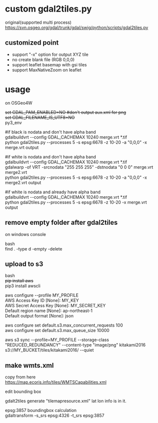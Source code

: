 # custom gdal2tiles.py

original(supported multi process)  
https://svn.osgeo.org/gdal/trunk/gdal/swig/python/scripts/gdal2tiles.py  

## customized point
- support "-x" option for output XYZ tile  
- no create blank file (RGB 0,0,0)  
- support leaflet basemap with gsi tiles
- support MaxNativeZoom on leaflet

# usage
on OSGeo4W
 
~~set GDAL_PAM_ENABLED=NO #don't output aux.xml for png~~  
~~set GDAL_FILENAME_IS_UTF8=NO~~  
py3_env 

#if black is nodata and don't have alpha band  
gdalbuildvrt --config GDAL_CACHEMAX 10240 merge.vrt *.tif    
python gdal2tiles.py --processes 5 -s epsg:6678 -z 10-20 -a "0,0,0" -x merge.vrt output  

#if white is nodata and don't have alpha band  
gdalbuildvrt --config GDAL_CACHEMAX 10240 merge.vrt *.tif  
gdalwarp -of VRT -srcnodata "255 255 255" -dstnodata "0 0 0" merge.vrt merge2.vrt  
python gdal2tiles.py --processes 5 -s epsg:6678 -z 10-20 -a "0,0,0" -x merge2.vrt output  

#if white is nodata and already have alpha band  
gdalbuildvrt --config GDAL_CACHEMAX 10240 merge.vrt *.tif  
python gdal2tiles.py --processes 5 -s epsg:6678 -z 10-20 -x merge.vrt output  

## remove empty folder after gdal2tiles
on windows console  

bash  
find . -type d -empty -delete  

## upload to s3
bash  
~~pip install aws~~  
pip3 install awscli

aws configure --profile MY_PROFILE  
	AWS Access Key ID [None]: MY_KEY  
	AWS Secret Access Key [None]: MY_SECRET_KEY  
	Default region name [None]: ap-northeast-1  
	Default output format [None]: json  

aws configure set default.s3.max_concurrent_requests 100  
aws configure set default.s3.max_queue_size 10000  

aws s3 sync --profile=MY_PROFILE --storage-class "REDUCED_REDUNDANCY" --content-type "image/png" kitakami2016 s3://MY_BUCKET/tiles/kitakami2016/ --quiet  

## make wmts.xml
copy from here  
https://map.ecoris.info/tiles/WMTSCapabilities.xml  

edit bounding box  

gdalt2tiles generate "tilemapresource.xml"
lat lon info is in it.

epsg:3857 boundingbox calculation  
gdaltransform -s_srs epsg:4326 -t_srs epsg:3857

 


